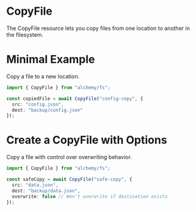 # CopyFile

The CopyFile resource lets you copy files from one location to another in the filesystem.

# Minimal Example

Copy a file to a new location.

```ts
import { CopyFile } from "alchemy/fs";

const copiedFile = await CopyFile("config-copy", {
  src: "config.json",
  dest: "backup/config.json"
});
```

# Create a CopyFile with Options

Copy a file with control over overwriting behavior.

```ts
import { CopyFile } from "alchemy/fs";

const safeCopy = await CopyFile("safe-copy", {
  src: "data.json", 
  dest: "backup/data.json",
  overwrite: false // Won't overwrite if destination exists
});
```